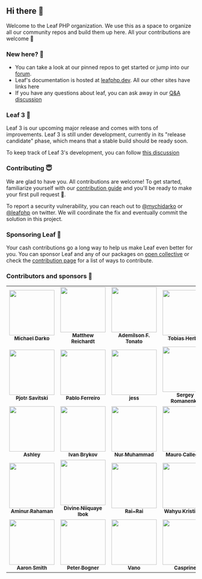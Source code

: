 ## Hi there 👋

Welcome to the Leaf PHP organization. We use this as a space to organize all our community repos and build them up here. All your contributions are welcome 🍁

### New here? 🙈

- You can take a look at our pinned repos to get started or jump into our [forum](https://github.com/leafsphp/leaf/discussions/37).
- Leaf's documentation is hosted at [leafphp.dev](https://leafphp.dev). All our other sites have links here
- If you have any questions about leaf, you can ask away in our [Q&A discussion](https://github.com/leafsphp/leaf/discussions/43)

### Leaf 3 🍁

Leaf 3 is our upcoming major release and comes with tons of improvements. Leaf 3 is still under development, currently in its "release candidate" phase, which means that a stable build should be ready soon.

To keep track of Leaf 3's development, you can follow [this discussion](https://github.com/leafsphp/leaf/discussions/70)

### Contributing 😇

We are glad to have you. All contributions are welcome! To get started, familiarize yourself with our [contribution guide](https://leafphp.dev/community/contributing.html) and you'll be ready to make your first pull request 🚀.

To report a security vulnerability, you can reach out to [@mychidarko](https://twitter.com/mychidarko) or [@leafphp](https://twitter.com/leafphp) on twitter. We will coordinate the fix and eventually commit the solution in this project.


### Sponsoring Leaf 🤩

Your cash contributions go a long way to help us make Leaf even better for you. You can sponsor Leaf and any of our packages on [open collective](https://opencollective.com/leaf) or check the [contribution page](https://leafphp.dev/support/) for a list of ways to contribute.

### Contributors and sponsors 🚀

<table>
      <tr>
        <td align="center">
          <a href="https://github.com/mychidarko">
            <img
              src="https://avatars.githubusercontent.com/u/26604242?v=4"
              width="120px"
              alt=""
            />
            <br />
            <sub>
              <b>Michael Darko</b>
            </sub>
          </a>
        </td>
	<td align="center">
          <a href="https://github.com/matthewjamesr">
            <img
              src="https://avatars.githubusercontent.com/u/303321?v=4"
              width="120px"
              alt=""
            />
            <br />
            <sub>
              <b>Matthew Reichardt</b>
            </sub>
          </a>
        </td>
        <td align="center">
          <a href="https://github.com/ftonato">
            <img
              src="https://avatars.githubusercontent.com/u/5417662?v=4"
              width="120px"
              alt=""
            />
            <br />
            <sub><b>Ademílson F. Tonato</b></sub>
          </a>
        </td>
        <td align="center">
          <a href="https://github.com/herber">
            <img
              src="https://avatars.githubusercontent.com/u/22559657?&v=4"
              width="120px"
              alt=""
            />
            <br />
            <sub><b>Tobias Herber</b></sub>
          </a>
        </td>
      </tr>
      <tr>
	<td align="center">
          <a href="https://github.com/pjotrsavitski">
            <img
              src="https://avatars.githubusercontent.com/u/518331?&v=4"
              width="120px"
              alt=""
            />
            <br />
            <sub><b>Pjotr Savitski</b></sub>
          </a>
        </td>
        <td align="center">
          <a href="https://github.com/pablouser1">
            <img
              src="https://avatars.githubusercontent.com/u/17802865?&v=4"
              width="120px"
              alt=""
            />
            <br />
            <sub><b>Pablo Ferreiro</b></sub>
          </a>
        </td>
        <td align="center">
          <a href="https://github.com/monkeywithacupcake">
            <img
              src="https://avatars.githubusercontent.com/u/7316730?v=4"
              width="120px"
              alt=""
            />
            <br />
            <sub><b>jess</b></sub>
          </a>
        </td>
        <td align="center">
          <a href="https://github.com/Awilum">
            <img
              src="https://avatars.githubusercontent.com/u/477114?v=4"
              width="120px"
              alt=""
            />
            <br />
            <sub><b>Sergey Romanenko</b></sub>
          </a>
        </td>
      </tr>
      <tr>
	<td align="center">
          <a href="https://github.com/AshleySymbolic">
            <img
              src="https://avatars.githubusercontent.com/u/93997546?v=4"
              width="120px"
              alt=""
            />
            <br />
            <sub><b>Ashley</b></sub>
          </a>
        </td>
        <td align="center">
          <a href="https://github.com/brykov">
            <img
              src="https://avatars.githubusercontent.com/u/476516?v=4"
              width="120px"
              alt=""
            />
            <br />
            <sub><b>Ivan Brykov</b></sub>
          </a>
        </td>
        <td align="center">
          <a href="https://github.com/ngekoding">
            <img
              src="https://avatars.githubusercontent.com/u/11625690?v=4"
              width="120px"
              alt=""
            />
            <br />
            <sub><b>Nur Muhammad</b></sub>
          </a>
        </td>
		<td align="center">
          <a href="https://github.com/MauMaxxa">
            <img
              src="https://avatars.githubusercontent.com/u/10811652?v=4"
              width="120px"
              alt=""
            />
            <br />
            <sub>
              <b>Mauro Callegari</b>
            </sub>
          </a>
        </td>
      </tr>
      <tr>
	<td align="center">
          <a href="https://github.com/Aminur670">
            <img
              src="https://avatars.githubusercontent.com/u/32174602?v=4"
              width="120px"
              alt=""
            />
            <br />
            <sub>
              <b>Aminur Rahaman</b>
            </sub>
          </a>
        </td>
        <td align="center">
          <a href="https://github.com/divineniiquaye">
            <img
              src="https://avatars.githubusercontent.com/u/53147395?v=4"
              width="120px"
              alt=""
            />
            <br />
            <sub>
              <b>Divine Niiquaye Ibok</b>
            </sub>
          </a>
        </td>
        <td align="center">
          <a href="https://github.com/Rai-Rai">
            <img
              src="https://avatars.githubusercontent.com/u/2023869?v=4"
              width="120px"
              alt=""
            />
            <br />
            <sub>
              <b>Rai-Rai</b>
            </sub>
          </a>
        </td>
	<td align="center">
          <a href="https://github.com/Kristories">
            <img
              src="https://avatars.githubusercontent.com/u/774338?v=4"
              width="120px"
              alt=""
            />
            <br />
            <sub><b>Wahyu Kristianto</b></sub>
          </a>
        </td>
      </tr>
      <tr>
	<td align="center">
          <a href="https://opencollective.com/aaron-smith3">
            <img
              src="https://images.opencollective.com/aaron-smith3/08ee620/avatar/256.png"
              width="120px"
              alt=""
            />
            <br />
            <sub><b>Aaron Smith</b></sub>
          </a>
        </td>
	<td align="center">
          <a href="https://opencollective.com/peter-bogner">
            <img
              src="https://images.opencollective.com/peter-bogner/avatar/256.png"
              width="120px"
              alt=""
            />
            <br />
            <sub><b>Peter Bogner</b></sub>
          </a>
        </td>
        <td align="center">
          <a href="#">
            <img
              src="https://images.opencollective.com/guest-32634fda/avatar.png"
              width="120px"
              alt=""
            />
            <br />
            <sub><b>Vano</b></sub>
          </a>
        </td>
        <td align="center">
          <a href="#">
            <img
              src="https://images.opencollective.com/guest-c72a498e/avatar.png"
              width="120px"
              alt=""
            />
            <br />
            <sub><b>Casprine</b></sub>
          </a>
        </td>
      </tr>
    </table>

<!--

**Here are some ideas to get you started:**

🙋‍♀️ A short introduction - what is your organization all about?
🌈 Contribution guidelines - how can the community get involved?
👩‍💻 Useful resources - where can the community find your docs? Is there anything else the community should know?
🍿 Fun facts - what does your team eat for breakfast?
🧙 Remember, you can do mighty things with the power of [Markdown](https://docs.github.com/github/writing-on-github/getting-started-with-writing-and-formatting-on-github/basic-writing-and-formatting-syntax)
-->
